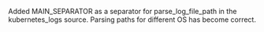 Added MAIN_SEPARATOR as a separator for parse_log_file_path in the kubernetes_logs source. Parsing paths for different OS has become correct.
